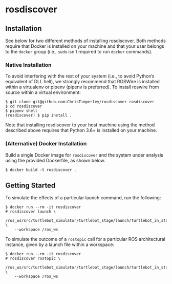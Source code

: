 # rosdiscover


## Installation

See below for two different methods of installing rosdiscover. Both methods
require that Docker is installed on your machine and that your user belongs
to the `docker` group (i.e., `sudo` isn't required to run `docker` commands).


### Native Installation

To avoid interfering with the rest of your system (i.e., to avoid Python’s
equivalent of DLL hell), we strongly recommend that ROSWire is installed
within a virtualenv or pipenv (pipenv is preferred). To install roswire
from source within a virtual environment:

```
$ git clone git@github.com:ChrisTimperley/rosdiscover rosdiscover
$ cd rosdiscover
$ pipenv shell
(rosdiscover) $ pip install .
```

Note that installing rosdiscover to your host machine using the method
described above requires that Python 3.6+ is installed on your machine.

### (Alternative) Docker Installation


Build a single Docker image for `rosdiscover` and the system under analysis
using the provided Dockerfile, as shown below.

```
$ docker build -t rosdiscover .
```

## Getting Started

To simulate the effects of a particular launch command, run the following:

```
$ docker run --rm -it rosdiscover
# rosdiscover launch \
    /ros_ws/src/turtlebot_simulator/turtlebot_stage/launch/turtlebot_in_stage.launch \
    --workspace /ros_ws
```

To simulate the outcome of a `rostopic` call for a particular ROS architectural
instance, given by a launch file within a workspace:

```
$ docker run --rm -it rosdiscover
# rosdiscover rostopic \
    /ros_ws/src/turtlebot_simulator/turtlebot_stage/launch/turtlebot_in_stage.launch \
    --workspace /ros_ws
```

